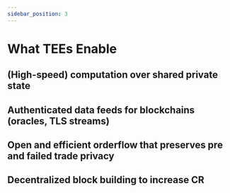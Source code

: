 ```yaml
---
sidebar_position: 3
---
```


# What TEEs Enable

## (High-speed) computation over shared private state

## Authenticated data feeds for blockchains (oracles, TLS streams)

## Open and efficient orderflow that preserves pre and failed trade privacy

## Decentralized block building to increase CR